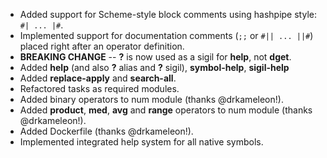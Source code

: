 * Added support for Scheme-style block comments using hashpipe style: `#| ... |#`.
* Implemented support for documentation comments (`;;` or `#|| ... ||#`) placed right after an operator definition.
* **BREAKING CHANGE** -- **?** is now used as a sigil for **help**, not **dget**.
* Added **help** (and also **?** alias and **?** sigil), **symbol-help**, **sigil-help**
* Added **replace-apply** and **search-all**.
* Refactored tasks as required modules.
* Added binary operators to num module (thanks @drkameleon!).
* Added **product**, **med**, **avg** and **range** operators to num module (thanks @drkameleon!).
* Added Dockerfile (thanks @drkameleon!).
* Implemented integrated help system for all native symbols.
